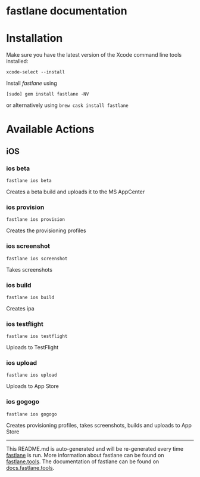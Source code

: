fastlane documentation
================
# Installation

Make sure you have the latest version of the Xcode command line tools installed:

```
xcode-select --install
```

Install _fastlane_ using
```
[sudo] gem install fastlane -NV
```
or alternatively using `brew cask install fastlane`

# Available Actions
## iOS
### ios beta
```
fastlane ios beta
```
Creates a beta build and uploads it to the MS AppCenter
### ios provision
```
fastlane ios provision
```
Creates the provisioning profiles
### ios screenshot
```
fastlane ios screenshot
```
Takes screenshots
### ios build
```
fastlane ios build
```
Creates ipa
### ios testflight
```
fastlane ios testflight
```
Uploads to TestFlight
### ios upload
```
fastlane ios upload
```
Uploads to App Store
### ios gogogo
```
fastlane ios gogogo
```
Creates provisioning profiles, takes screenshots, builds and uploads to App Store

----

This README.md is auto-generated and will be re-generated every time [fastlane](https://fastlane.tools) is run.
More information about fastlane can be found on [fastlane.tools](https://fastlane.tools).
The documentation of fastlane can be found on [docs.fastlane.tools](https://docs.fastlane.tools).

